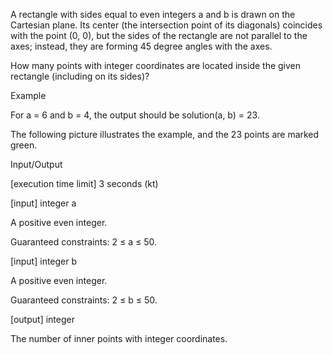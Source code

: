 A rectangle with sides equal to even integers a and b is drawn on the Cartesian plane. Its center (the intersection point of its diagonals) coincides with the point (0, 0), but the sides of the rectangle are not parallel to the axes; instead, they are forming 45 degree angles with the axes.

How many points with integer coordinates are located inside the given rectangle (including on its sides)?

Example

For a = 6 and b = 4, the output should be
solution(a, b) = 23.

The following picture illustrates the example, and the 23 points are marked green.



Input/Output

[execution time limit] 3 seconds (kt)

[input] integer a

A positive even integer.

Guaranteed constraints:
2 ≤ a ≤ 50.

[input] integer b

A positive even integer.

Guaranteed constraints:
2 ≤ b ≤ 50.

[output] integer

The number of inner points with integer coordinates.
